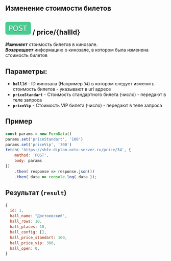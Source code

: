 ## Изменение стоимости билетов

## ![POST](../img/post.svg) / price/{hallId}

**_Изменяет_** стоимость билетов в кинозале.  
**_Возвращает_** информацию о кинозале, в котором была изменена стоимость билетов

## Параметры:

- **`hallId`** - ID кинозала  (Например `34`) в котором следует изменить стоимость билетов - указывают в url адресе
- **`priceStandart`** - Стоимость стандартного билета (число) - передают в теле запроса
- **`priceVip`** - Стоимость VIP билета (число) - передают в теле запроса

## Пример

```javascript
const params = new FormData()
params.set('priceStandart', '100')
params.set('priceVip', '300')
fetch( 'https://shfe-diplom.neto-server.ru/price/34', {
    method: 'POST',
    body: params 
})
    .then( response => response.json())
    .then( data => console.log( data ));
```

## Результат (`result`)
```javascript  
{
  id: 1,
  hall_name: "Достоевский",
  hall_rows: 10, 
  hall_places: 10, 
  hall_config: [], 
  hall_price_standart: 100, 
  hall_price_vip: 300, 
  hall_open: 0,
}   
```
